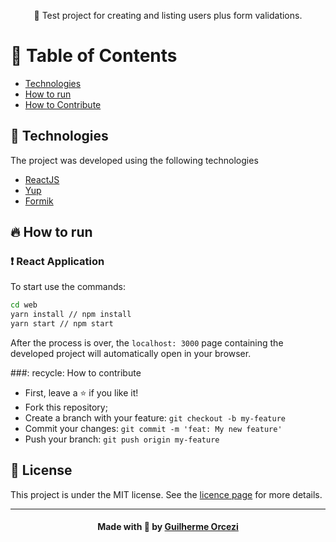 
<p align="center"> 🚀 Test project for creating and listing users plus form validations.
 </p>
 
# :pushpin: Table of Contents

- [Technologies](#tecnologias-utilizadas)
- [How to run](#como-usar)
- [How to Contribute](#como-contribuir)

<a id="sobre"></a>



## :rocket: Technologies

The project was developed using the following technologies

- [ReactJS](https://reactjs.org/)
- [Yup](https://github.com/jquense/yup)
- [Formik](https://formik.org/docs/overview)

## :fire: How to run

### :exclamation: React Application
To start use the commands:
```bash
cd web
yarn install // npm install
yarn start // npm start
```

After the process is over, the `localhost: 3000` page containing the developed project will automatically open in your browser.

###: recycle: How to contribute
- First, leave a ⭐ if you like it!
- Fork this repository;
- Create a branch with your feature: `git checkout -b my-feature`
- Commit your changes: `git commit -m 'feat: My new feature'`
- Push your branch: `git push origin my-feature`

## :memo: License

This project is under the MIT license. See the [licence page](https://opensource.org/licenses/MIT) for more details.

---

<h4 align="center">
    Made with 💜 by <a href="https://www.linkedin.com/in/guilherme-orcezi" target="_blank">Guilherme Orcezi</a>
</h4>

